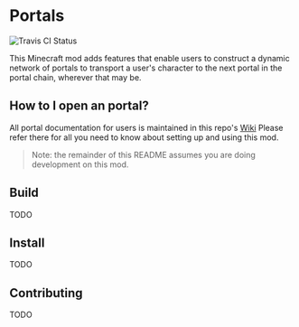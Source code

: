 # Portals

![Travis CI Status](https://travis-ci.org/acbodine/minecraftserver-portals.svg?branch=master)

This Minecraft mod adds features that enable users to construct a dynamic
network of portals to transport a user's character to the next portal in the
portal chain, wherever that may be.

## How to I open an portal?

All portal documentation for users is maintained in this repo's
[Wiki](https://github.com/acbodine/minecraftserver-portals/wiki) Please refer
there for all you need to know about setting up and using this mod.

> Note: the remainder of this README assumes you are doing development on this mod.

## Build
TODO

## Install
TODO

## Contributing
TODO
